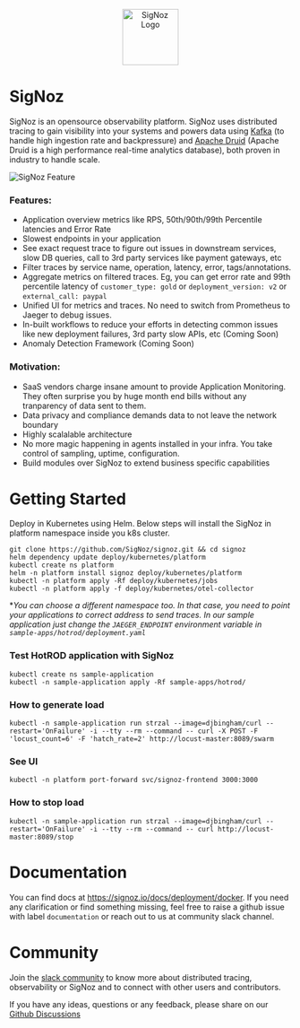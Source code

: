 <p align="center"><img src="https://signoz.io/img/SigNozLogo-orange.svg" alt="SigNoz Logo" width="100"></p>

# SigNoz
SigNoz is an opensource observability platform. SigNoz uses distributed tracing to gain visibility into your systems and powers data using [Kafka](https://kafka.apache.org/) (to handle high ingestion rate and backpressure) and [Apache Druid](https://druid.apache.org/) (Apache Druid is a high performance real-time analytics database), both proven in industry to handle scale.


![SigNoz Feature](https://signoz.io/img/readme_feature1.jpg)


### Features:
- Application overview metrics like RPS, 50th/90th/99th Percentile latencies and Error Rate
- Slowest endpoints in your application
- See exact request trace to figure out issues in downstream services, slow DB queries, call to 3rd party services like payment gateways, etc
- Filter traces by service name, operation, latency, error, tags/annotations. 
- Aggregate metrics on filtered traces. Eg, you can get error rate and 99th percentile latency of `customer_type: gold` or `deployment_version: v2` or `external_call: paypal`
- Unified UI for metrics and traces. No need to switch from Prometheus to Jaeger to debug issues.
- In-built workflows to reduce your efforts in detecting common issues like new deployment failures, 3rd party slow APIs, etc (Coming Soon)
- Anomaly Detection Framework (Coming Soon)


### Motivation:
- SaaS vendors charge insane amount to provide Application Monitoring. They often surprise you by huge month end bills without any tranparency of data sent to them.
- Data privacy and compliance demands data to not leave the network boundary
- Highly scalalable architecture
- No more magic happening in agents installed in your infra. You take control of sampling, uptime, configuration.
- Build modules over SigNoz to extend business specific capabilities




# Getting Started

Deploy in Kubernetes using Helm. Below steps will install the SigNoz in platform namespace inside you k8s cluster. 


```console
git clone https://github.com/SigNoz/signoz.git && cd signoz
helm dependency update deploy/kubernetes/platform
kubectl create ns platform
helm -n platform install signoz deploy/kubernetes/platform
kubectl -n platform apply -Rf deploy/kubernetes/jobs
kubectl -n platform apply -f deploy/kubernetes/otel-collector
```
 
 **You can choose a different namespace too. In that case, you need to point your applications to correct address to send traces. In our sample application just change the `JAEGER_ENDPOINT` environment variable in `sample-apps/hotrod/deployment.yaml`*

### Test HotROD application with SigNoz

```console
kubectl create ns sample-application
kubectl -n sample-application apply -Rf sample-apps/hotrod/
```

### How to generate load

`kubectl -n sample-application run strzal --image=djbingham/curl --restart='OnFailure' -i --tty --rm --command -- curl -X POST -F 'locust_count=6' -F 'hatch_rate=2' http://locust-master:8089/swarm`

### See UI
`kubectl -n platform port-forward svc/signoz-frontend 3000:3000`

### How to stop load

`kubectl -n sample-application run strzal --image=djbingham/curl --restart='OnFailure' -i --tty --rm --command -- curl http://locust-master:8089/stop`


# Documentation
You can find docs at https://signoz.io/docs/deployment/docker. If you need any clarification or find something missing, feel free to raise a github issue with label `documentation` or reach out to us at community slack channel.

# Community
Join the [slack community](https://app.slack.com/client/T01HWUTP0LT#/) to know more about distributed tracing, observability or SigNoz and to connect with other users and contributors.

If you have any ideas, questions or any feedback, please share on our [Github Discussions](https://github.com/SigNoz/signoz/discussions)
